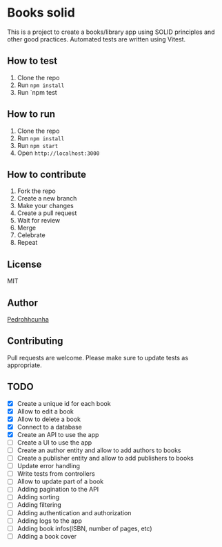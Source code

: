 # Books solid
This is a project to create a books/library app using SOLID principles and other good practices.
Automated tests are written using Vitest.

## How to test
1. Clone the repo
2. Run `npm install`
3. Run `npm test

## How to run
1. Clone the repo
2. Run `npm install`
3. Run `npm start`
4. Open `http://localhost:3000`

## How to contribute
1. Fork the repo
2. Create a new branch
3. Make your changes
4. Create a pull request
5. Wait for review
6. Merge
7. Celebrate
8. Repeat

## License
MIT

## Author
[Pedrohhcunha](https://github.com/pedrohhcunha)

## Contributing
Pull requests are welcome.
Please make sure to update tests as appropriate.

## TODO
- [X] Create a unique id for each book
- [X] Allow to edit a book
- [X] Allow to delete a book
- [X] Connect to a database
- [X] Create an API to use the app
- [ ] Create a UI to use the app
- [ ] Create an author entity and allow to add authors to books
- [ ] Create a publisher entity and allow to add publishers to books
- [ ] Update error handling
- [ ] Write tests from controllers
- [ ] Allow to update part of a book
- [ ] Adding pagination to the API
- [ ] Adding sorting
- [ ] Adding filtering
- [ ] Adding authentication and authorization
- [ ] Adding logs to the app
- [ ] Adding book infos(ISBN, number of pages, etc)
- [ ] Adding a book cover
